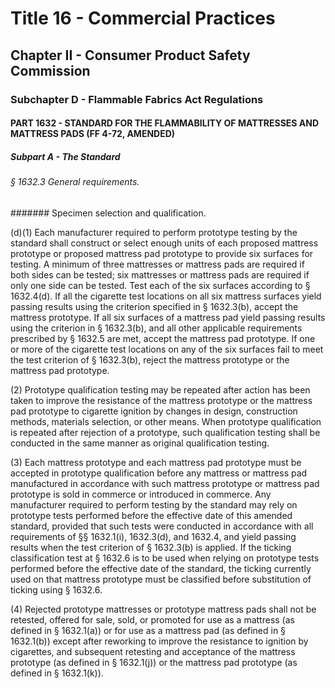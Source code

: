
# Title 16 - Commercial Practices
## Chapter II - Consumer Product Safety Commission
### Subchapter D - Flammable Fabrics Act Regulations
#### PART 1632 - STANDARD FOR THE FLAMMABILITY OF MATTRESSES AND MATTRESS PADS (FF 4-72, AMENDED)
##### Subpart A - The Standard
###### § 1632.3 General requirements.
####### Specimen selection and qualification.

(d)(1) Each manufacturer required to perform prototype testing by the standard shall construct or select enough units of each proposed mattress prototype or proposed mattress pad prototype to provide six surfaces for testing. A minimum of three mattresses or mattress pads are required if both sides can be tested; six mattresses or mattress pads are required if only one side can be tested. Test each of the six surfaces according to § 1632.4(d). If all the cigarette test locations on all six mattress surfaces yield passing results using the criterion specified in § 1632.3(b), accept the mattress prototype. If all six surfaces of a mattress pad yield passing results using the criterion in § 1632.3(b), and all other applicable requirements prescribed by § 1632.5 are met, accept the mattress pad prototype. If one or more of the cigarette test locations on any of the six surfaces fail to meet the test criterion of § 1632.3(b), reject the mattress prototype or the mattress pad prototype.

(2) Prototype qualification testing may be repeated after action has been taken to improve the resistance of the mattress prototype or the mattress pad prototype to cigarette ignition by changes in design, construction methods, materials selection, or other means. When prototype qualification is repeated after rejection of a prototype, such qualification testing shall be conducted in the same manner as original qualification testing.

(3) Each mattress prototype and each mattress pad prototype must be accepted in prototype qualification before any mattress or mattress pad manufactured in accordance with such mattress prototype or mattress pad prototype is sold in commerce or introduced in commerce. Any manufacturer required to perform testing by the standard may rely on prototype tests performed before the effective date of this amended standard, provided that such tests were conducted in accordance with all requirements of §§ 1632.1(i), 1632.3(d), and 1632.4, and yield passing results when the test criterion of § 1632.3(b) is applied. If the ticking classification test at § 1632.6 is to be used when relying on prototype tests performed before the effective date of the standard, the ticking currently used on that mattress prototype must be classified before substitution of ticking using § 1632.6.

(4) Rejected prototype mattresses or prototype mattress pads shall not be retested, offered for sale, sold, or promoted for use as a mattress (as defined in § 1632.1(a)) or for use as a mattress pad (as defined in § 1632.1(b)) except after reworking to improve the resistance to ignition by cigarettes, and subsequent retesting and acceptance of the mattress prototype (as defined in § 1632.1(j)) or the mattress pad prototype (as defined in § 1632.1(k)).
